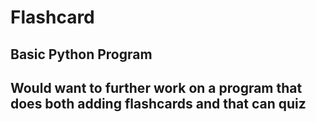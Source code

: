 # Flashcard
## Basic Python Program
## Would want to further work on a program that does both adding flashcards and that can quiz
